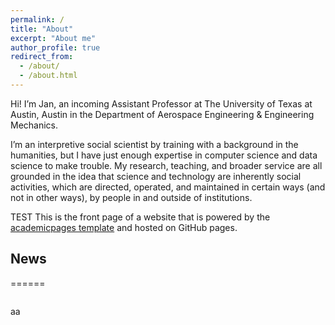 ```yaml
---
permalink: /
title: "About"
excerpt: "About me"
author_profile: true
redirect_from: 
  - /about/
  - /about.html
---
```


Hi! I’m Jan, an incoming Assistant Professor at The University of Texas at Austin, Austin in the Department of Aerospace Engineering & Engineering Mechanics. 

I’m an interpretive social scientist by training with a background in the humanities, but I have just enough expertise in computer science and data science to make trouble. My research, teaching, and broader service are all grounded in the idea that science and technology are inherently social activities, which are directed, operated, and maintained in certain ways (and not in other ways), by people in and outside of institutions.

TEST
This is the front page of a website that is powered by the [academicpages template](https://github.com/academicpages/academicpages.github.io) and hosted on GitHub pages. 





## News
======
<div style="overflow: auto; height:150pt; width:100%;">

aa
</div>




